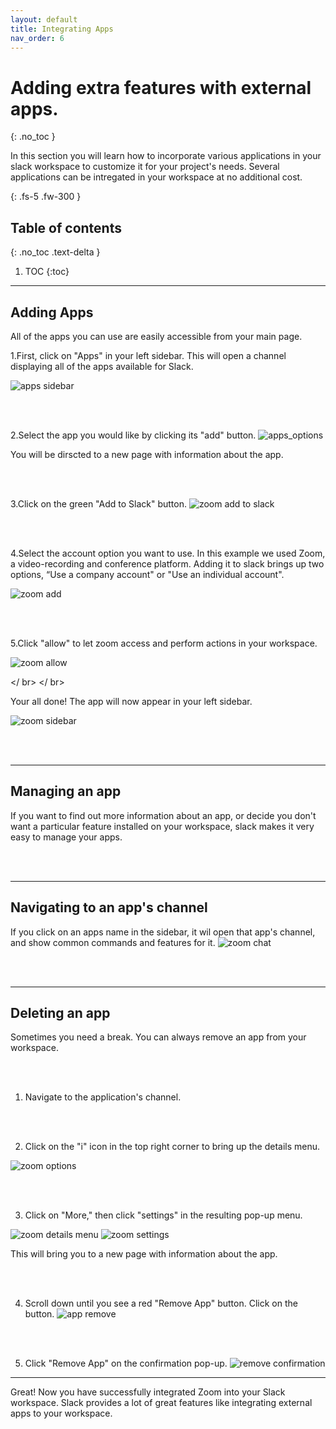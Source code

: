 ```yaml
---
layout: default
title: Integrating Apps
nav_order: 6
---
```


# Adding extra features with external apps.
{: .no_toc }

In this section you will learn how to incorporate various applications in your slack workspace to customize it for your project's needs.  Several applications can be intregated in your workspace at no additional cost.

{: .fs-5 .fw-300 }

## Table of contents
{: .no_toc .text-delta }

1. TOC
{:toc}

* * *

## Adding Apps
All of the apps you can use are easily accessible from your main page.

1.First, click on "Apps" in your left sidebar.
This will open a channel displaying all of the apps available for Slack.

![apps sidebar](https://github.com/Jamesreinhardt222/comm-documentation-assignment/blob/gh-pages/assets/images/channel1.png?raw=true)

<br />
<br />

2.Select the app you would like by clicking its "add" button.
![apps_options](https://github.com/Jamesreinhardt222/comm-documentation-assignment/blob/gh-pages/assets/images/apps_options.png?raw=true)

You will be dirscted to a new page with information about the app.


<br />
<br />

3.Click on the green "Add to Slack" button.
![zoom add to slack](https://github.com/Jamesreinhardt222/comm-documentation-assignment/blob/gh-pages/assets/images/zoom.png?raw=true)

<br />
<br />

4.Select the account option you want to use.
In this example we used Zoom, a video-recording and conference platform.  Adding it to slack brings up two options, 
“Use a company account" or "Use an individual account".


![zoom add](https://github.com/Jamesreinhardt222/comm-documentation-assignment/blob/gh-pages/assets/images/zoom_add.png?raw=true)

<br />
<br />

5.Click "allow" to let zoom access and perform actions in your workspace.

![zoom allow](https://github.com/Jamesreinhardt222/comm-documentation-assignment/blob/gh-pages/assets/images/zom_options.png?raw=true)

</ br>
</ br>

Your all done!  The app will now appear in your left sidebar.

![zoom sidebar](https://github.com/Jamesreinhardt222/comm-documentation-assignment/blob/gh-pages/assets/images/zoom_sidebar.png?raw=trua)

<br />
<br />

* * *


## Managing an app
If you want to find out more information about an app, or decide you don't want a particular feature installed on your workspace, slack makes it very easy to manage your apps.

<br />
<br />

* * *


## Navigating to an app's channel
If you click on an apps name in the sidebar, it wil open that app's channel, and show common commands and features for it.
![zoom chat](https://github.com/Jamesreinhardt222/comm-documentation-assignment/blob/gh-pages/assets/images/zoom_chat.png?raw=true)

<br />
<br />

* * *

## Deleting an app
Sometimes you need a break. You can always remove an app from your workspace.

<br />
<br />

1. Navigate to the application's channel.

<br />
<br />

2. Click on the "i" icon in the top right corner to bring up the details menu.

![zoom options](https://github.com/Jamesreinhardt222/comm-documentation-assignment/blob/gh-pages/assets/images/zoom_options_icon.png?raw=true)

<br />
<br />

3.  Click on "More," then click "settings" in the resulting pop-up menu.

![zoom details menu](https://github.com/Jamesreinhardt222/comm-documentation-assignment/blob/gh-pages/assets/images/app_details.png?raw=true)
![zoom settings](https://github.com/Jamesreinhardt222/comm-documentation-assignment/blob/gh-pages/assets/images/app_more.png?raw=true)

This will bring you to a new page with information about the app.

<br />
<br />

4. Scroll down until you see a red "Remove App" button.  Click on the button.
![app remove](https://github.com/Jamesreinhardt222/comm-documentation-assignment/blob/gh-pages/assets/images/app_remove.png?raw=true)

<br />
<br />

5. Click "Remove App" on the confirmation pop-up.
![remove confirmation](https://github.com/Jamesreinhardt222/comm-documentation-assignment/blob/gh-pages/assets/images/app_remove_confirmation.png?raw=true)


* * *

Great! Now you have successfully integrated Zoom into your Slack workspace.
Slack provides a lot of great features like integrating external apps to your workspace.


